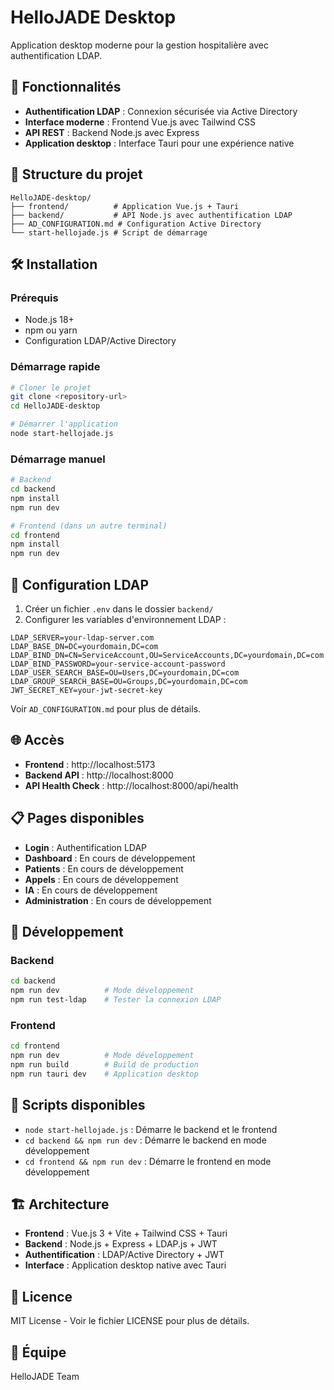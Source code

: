 # HelloJADE Desktop

Application desktop moderne pour la gestion hospitalière avec authentification LDAP.

## 🚀 Fonctionnalités

- **Authentification LDAP** : Connexion sécurisée via Active Directory
- **Interface moderne** : Frontend Vue.js avec Tailwind CSS
- **API REST** : Backend Node.js avec Express
- **Application desktop** : Interface Tauri pour une expérience native

## 📁 Structure du projet

```
HelloJADE-desktop/
├── frontend/          # Application Vue.js + Tauri
├── backend/           # API Node.js avec authentification LDAP
├── AD_CONFIGURATION.md # Configuration Active Directory
└── start-hellojade.js # Script de démarrage
```

## 🛠️ Installation

### Prérequis

- Node.js 18+ 
- npm ou yarn
- Configuration LDAP/Active Directory

### Démarrage rapide

```bash
# Cloner le projet
git clone <repository-url>
cd HelloJADE-desktop

# Démarrer l'application
node start-hellojade.js
```

### Démarrage manuel

```bash
# Backend
cd backend
npm install
npm run dev

# Frontend (dans un autre terminal)
cd frontend
npm install
npm run dev
```

## 🔐 Configuration LDAP

1. Créer un fichier `.env` dans le dossier `backend/`
2. Configurer les variables d'environnement LDAP :

```env
LDAP_SERVER=your-ldap-server.com
LDAP_BASE_DN=DC=yourdomain,DC=com
LDAP_BIND_DN=CN=ServiceAccount,OU=ServiceAccounts,DC=yourdomain,DC=com
LDAP_BIND_PASSWORD=your-service-account-password
LDAP_USER_SEARCH_BASE=OU=Users,DC=yourdomain,DC=com
LDAP_GROUP_SEARCH_BASE=OU=Groups,DC=yourdomain,DC=com
JWT_SECRET_KEY=your-jwt-secret-key
```

Voir `AD_CONFIGURATION.md` pour plus de détails.

## 🌐 Accès

- **Frontend** : http://localhost:5173
- **Backend API** : http://localhost:8000
- **API Health Check** : http://localhost:8000/api/health

## 📋 Pages disponibles

- **Login** : Authentification LDAP
- **Dashboard** : En cours de développement
- **Patients** : En cours de développement
- **Appels** : En cours de développement
- **IA** : En cours de développement
- **Administration** : En cours de développement

## 🔧 Développement

### Backend

```bash
cd backend
npm run dev          # Mode développement
npm run test-ldap    # Tester la connexion LDAP
```

### Frontend

```bash
cd frontend
npm run dev          # Mode développement
npm run build        # Build de production
npm run tauri dev    # Application desktop
```

## 📝 Scripts disponibles

- `node start-hellojade.js` : Démarre le backend et le frontend
- `cd backend && npm run dev` : Démarre le backend en mode développement
- `cd frontend && npm run dev` : Démarre le frontend en mode développement

## 🏗️ Architecture

- **Frontend** : Vue.js 3 + Vite + Tailwind CSS + Tauri
- **Backend** : Node.js + Express + LDAP.js + JWT
- **Authentification** : LDAP/Active Directory + JWT
- **Interface** : Application desktop native avec Tauri

## 📄 Licence

MIT License - Voir le fichier LICENSE pour plus de détails.

## 👥 Équipe

HelloJADE Team 